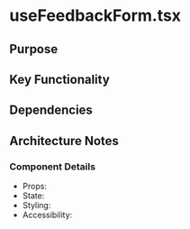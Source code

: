# useFeedbackForm.tsx

## Purpose

## Key Functionality

## Dependencies

## Architecture Notes

### Component Details
- Props: 
- State: 
- Styling: 
- Accessibility: 
